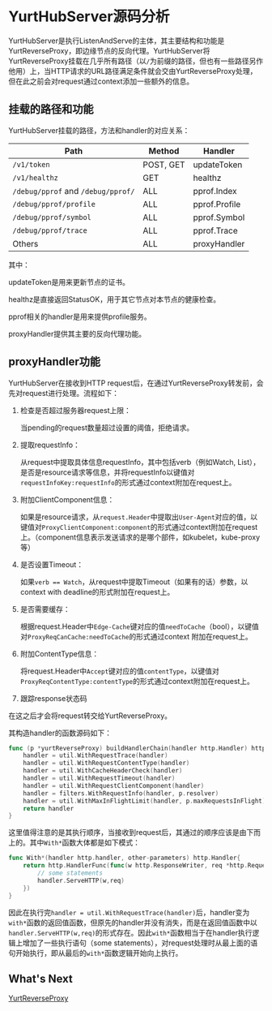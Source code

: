 # YurtHubServer源码分析

YurtHubServer是执行ListenAndServe的主体，其主要结构和功能是YurtReverseProxy，即边缘节点的反向代理。YurtHubServer将YurtReverseProxy挂载在几乎所有路径（以`/`为前缀的路径，但也有一些路径另作他用）上，当HTTP请求的URL路径满足条件就会交由YurtReverseProxy处理，但在此之前会对request通过context添加一些额外的信息。



## 挂载的路径和功能

YurtHubServer挂载的路径，方法和handler的对应关系：

| Path                               | Method    | Handler       |
| ---------------------------------- | --------- | ------------- |
| `/v1/token`                        | POST, GET | updateToken   |
| `/v1/healthz`                      | GET       | healthz       |
| `/debug/pprof` and `/debug/pprof/` | ALL       | pprof.Index   |
| `/debug/pprof/profile`             | ALL       | pprof.Profile |
| `/debug/pprof/symbol`              | ALL       | pprof.Symbol  |
| `/debug/pprof/trace`               | ALL       | pprof.Trace   |
| Others                             | ALL       | proxyHandler  |

其中：

updateToken是用来更新节点的证书。

healthz是直接返回StatusOK，用于其它节点对本节点的健康检查。

pprof相关的handler是用来提供profile服务。

proxyHandler提供其主要的反向代理功能。



## proxyHandler功能

YurtHubServer在接收到HTTP request后，在通过YurtReverseProxy转发前，会先对request进行处理。流程如下：

1. 检查是否超过服务器request上限：

   当pending的request数量超过设置的阈值，拒绝请求。

2. 提取requestInfo：

   从request中提取具体信息requestInfo，其中包括verb（例如Watch, List），是否是resource请求等信息，并将requestInfo以键值对`requestInfoKey:requestInfo`的形式通过context附加在request上。

3. 附加ClientComponent信息：

   如果是resource请求，从`request.Header`中提取出`User-Agent`对应的值，以键值对`ProxyClientComponent:component`的形式通过context附加在request上。（component信息表示发送请求的是哪个部件，如kubelet，kube-proxy等）

4. 是否设置Timeout：

   如果`verb == Watch`，从request中提取Timeout（如果有的话）参数，以context with deadline的形式附加在request上。

5. 是否需要缓存：

   根据request.Header中`Edge-Cache`键对应的值`needToCache`（bool），以键值对`ProxyReqCanCache:needToCache`的形式通过context	附加在request上。

6. 附加ContentType信息：

   将request.Header中`Accept`键对应的值`contentType`，以键值对`ProxyReqContentType:contentType`的形式通过context附加在request上。

7. 跟踪response状态码

在这之后才会将request转交给YurtReverseProxy。



其构造handler的函数源码如下：

```go
func (p *yurtReverseProxy) buildHandlerChain(handler http.Handler) http.Handler {
	handler = util.WithRequestTrace(handler)
	handler = util.WithRequestContentType(handler)
	handler = util.WithCacheHeaderCheck(handler)
	handler = util.WithRequestTimeout(handler)
	handler = util.WithRequestClientComponent(handler)
	handler = filters.WithRequestInfo(handler, p.resolver)
	handler = util.WithMaxInFlightLimit(handler, p.maxRequestsInFlight)
	return handler
}
```

这里值得注意的是其执行顺序，当接收到request后，其通过的顺序应该是由下而上的。其中`With*`函数大体都是如下模式：

```go
func With*(handler http.handler, other-parameters) http.Handler{
	return http.HandlerFunc(func(w http.ResponseWriter, req *http.Request) {
		// some statements
        handler.ServeHTTP(w,req)
	})
}
```

因此在执行完`handler = util.WithRequestTrace(handler)`后，handler变为`with*`函数的返回值函数，但原先的handler并没有消失，而是在返回值函数中以`handler.ServeHTTP(w,req)`的形式存在。因此`with*`函数相当于在handler执行逻辑上增加了一些执行语句（some statements），对request处理时从最上面的语句开始执行，即从最后的`with*`函数逻辑开始向上执行。



## What's Next

[YurtReverseProxy](./ReverseProxy源码分析.md)